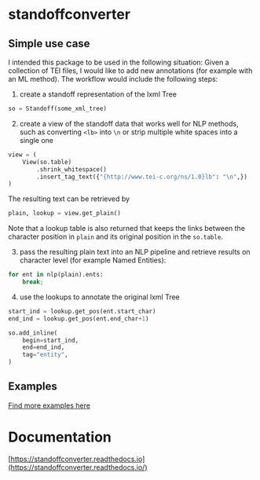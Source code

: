 # standoffconverter

## Simple use case
I intended this package to be used in the following situation:
Given a collection of TEI files, I would like to add new annotations (for example with an ML method). The workflow would include the following steps:

1. create a standoff representation of the lxml Tree 
```Python
so = Standoff(some_xml_tree)
```
2. create a view of the standoff data that works well for NLP methods, such as converting `<lb>` into `\n` or strip multiple white spaces into a single one 
```Python
view = (
    View(so.table)
        .shrink_whitespace()
        .insert_tag_text({"{http://www.tei-c.org/ns/1.0}lb": "\n",})
)
```
The resulting text can be retrieved by 
```Python
plain, lookup = view.get_plain()
```

Note that a lookup table is also returned that keeps the links between the character position in `plain` and its original position in the `so.table`. 

3. pass the resulting plain text into an NLP pipeline and retrieve results on character level (for example Named Entities): 
```Python
for ent in nlp(plain).ents:
    break;
```
4. use the lookups to annotate the original lxml Tree
```Python
start_ind = lookup.get_pos(ent.start_char)
end_ind = lookup.get_pos(ent.end_char+1)

so.add_inline(
    begin=start_ind,
    end=end_ind,
    tag="entity",
)
```
## Examples
[Find more examples here](https://github.com/standoff-nlp/standoffconverter/tree/master/examples)
# Documentation
[https://standoffconverter.readthedocs.io](https://standoffconverter.readthedocs.io/)
